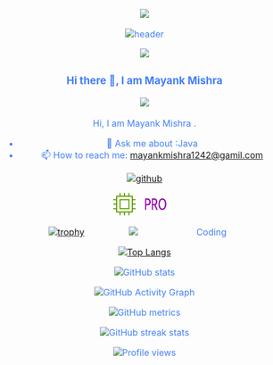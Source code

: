 <p align="center"><img src="animation.gif" width="35%"></p>
 
<div style=" font-size: medium; color: #447ff7" align=center> 
                            
          
 ![header](https://capsule-render.vercel.app/api?type=waving&color=6b3eff&height=250&section=header&text=Mayank%20Mishra&desc=Welcome%20To%20My%20GitHub%20Profile&fontColor=22272E&fontSize=90&fontAlignY=38&descAlignY=53&descAlign=70.5)
      
         
  <!-- 
 
  <img src="https://readme-typing-svg.herokuapp.com?font=Kaushan+Script&size=40&duration=3500&color=447FF7&background=FFFFFF00&center=true&vCenter=true&width=650&height=55&lines=+JUST+CP+THESE+DAYS+.....!!" alt="Rajat Joshi" width="650" height="55">  -->
  
  
<p  align="center">
<img src="https://user-images.githubusercontent.com/73097560/115834477-dbab4500-a447-11eb-908a-139a6edaec5c.gif">             
<p>
  
### Hi there 👋, I am Mayank Mishra
![]( https://raw.githubusercontent.com/gist/patevs/b007a0e98fb216438d4cbf559fac4166/raw/88f20c9d749d756be63f22b09f3c4ac570bc5101/programming.gif )

Hi, I am Mayank Mishra .
- 💬 Ask me about :Java  
- 📫 How to reach me: mayankmishra1242@gamil.com 


[<img src='https://cdn.jsdelivr.net/npm/simple-icons@3.0.1/icons/github.svg' alt='github' height='40'>](https://github.com/MAYANK1242)  

<a href='https://docs.github.com/en/developers'><img src='https://raw.githubusercontent.com/acervenky/animated-github-badges/master/assets/devbadge.gif' width='40' height='40'></a> <a href='https://github.com/pricing'><img src='https://raw.githubusercontent.com/acervenky/animated-github-badges/master/assets/pro.gif' width='40' height='40'></a> 

[![trophy](https://github-profile-trophy.vercel.app/?username=MAYANK1242)](https://github.com/ryo-ma/github-profile-trophy) <img align="right" alt="Coding" width="280" src="https://miro.medium.com/max/1360/1*IRGHmiGsa16stedQvIaZfw.gif">

[![Top Langs](https://github-readme-stats.vercel.app/api/top-langs/?username=MAYANK1242)](https://github.com/anuraghazra/github-readme-stats)

![GitHub stats](https://github-readme-stats.vercel.app/api?username=MAYANK1242&show_icons=true&count_private=true)  

![GitHub Activity Graph](https://activity-graph.herokuapp.com/graph?username=MAYANK1242)  

![GitHub metrics](https://metrics.lecoq.io/MAYANK1242)  

![GitHub streak stats](https://github-readme-streak-stats.herokuapp.com/?user=MAYANK1242)  

![Profile views](https://gpvc.arturio.dev/MAYANK1242)  

